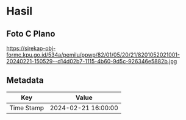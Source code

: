 # Hasil

## Foto C Plano

https://sirekap-obj-formc.kpu.go.id/534a/pemilu/ppwp/82/01/05/20/21/8201052021001-20240221-150529--d14d02b7-1115-4b60-9d5c-926346e5882b.jpg


## Metadata

| Key        | Value               |
| ---------- | ------------------- |
| Time Stamp | 2024-02-21 16:00:00 |



